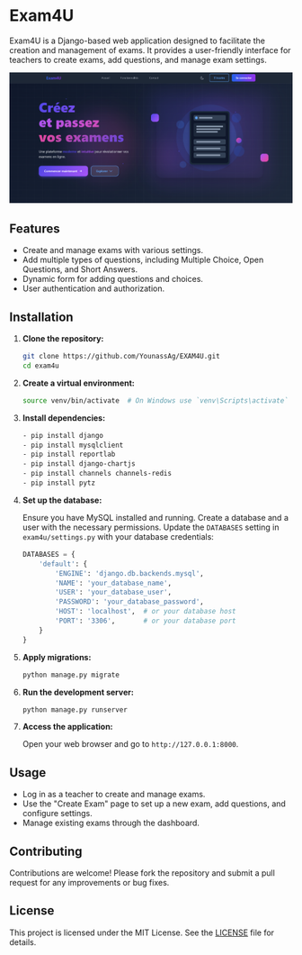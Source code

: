 # Exam4U

Exam4U is a Django-based web application designed to facilitate the creation and management of exams. It provides a user-friendly interface for teachers to create exams, add questions, and manage exam settings.

![Home Photo](static/images/home.png)

## Features

- Create and manage exams with various settings.
- Add multiple types of questions, including Multiple Choice, Open Questions, and Short Answers.
- Dynamic form for adding questions and choices.
- User authentication and authorization.

## Installation

1. **Clone the repository:**

   ```bash
   git clone https://github.com/YounassAg/EXAM4U.git
   cd exam4u
   ```

2. **Create a virtual environment:**

   ```bash
   source venv/bin/activate  # On Windows use `venv\Scripts\activate`
   ```

3. **Install dependencies:**

   ```bash
   - pip install django
   - pip install mysqlclient
   - pip install reportlab
   - pip install django-chartjs
   - pip install channels channels-redis
   - pip install pytz
   ```

4. **Set up the database:**

   Ensure you have MySQL installed and running. Create a database and a user with the necessary permissions. Update the `DATABASES` setting in `exam4u/settings.py` with your database credentials:

   ```python
   DATABASES = {
       'default': {
           'ENGINE': 'django.db.backends.mysql',
           'NAME': 'your_database_name',
           'USER': 'your_database_user',
           'PASSWORD': 'your_database_password',
           'HOST': 'localhost',  # or your database host
           'PORT': '3306',       # or your database port
       }
   }
   ```

5. **Apply migrations:**

   ```bash
   python manage.py migrate
   ```

6. **Run the development server:**

   ```bash
   python manage.py runserver
   ```

7. **Access the application:**

   Open your web browser and go to `http://127.0.0.1:8000`.

## Usage

- Log in as a teacher to create and manage exams.
- Use the "Create Exam" page to set up a new exam, add questions, and configure settings.
- Manage existing exams through the dashboard.

## Contributing

Contributions are welcome! Please fork the repository and submit a pull request for any improvements or bug fixes.

## License

This project is licensed under the MIT License. See the [LICENSE](LICENSE) file for details.

